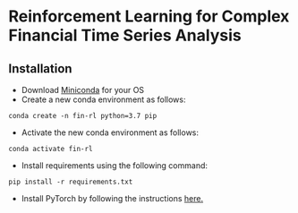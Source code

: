 #  Reinforcement Learning for Complex Financial Time Series Analysis 

## Installation 
* Download [Miniconda](https://docs.conda.io/en/latest/miniconda.html) for your OS 
* Create a new conda environment as follows: 
```
conda create -n fin-rl python=3.7 pip
```
* Activate the new conda environment as follows: 
```
conda activate fin-rl
```
* Install requirements using the following command: 
```
pip install -r requirements.txt
```
* Install PyTorch by following the instructions [here.](https://pytorch.org/get-started/locally/)

